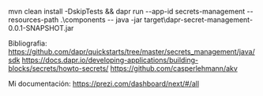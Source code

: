 mvn clean install -DskipTests && dapr run --app-id secrets-management --resources-path .\components -- java -jar target\dapr-secret-management-0.0.1-SNAPSHOT.jar


Bibliografia:
https://github.com/dapr/quickstarts/tree/master/secrets_management/java/sdk
https://docs.dapr.io/developing-applications/building-blocks/secrets/howto-secrets/
https://github.com/casperlehmann/akv


Mi documentación: 
https://prezi.com/dashboard/next/#/all

